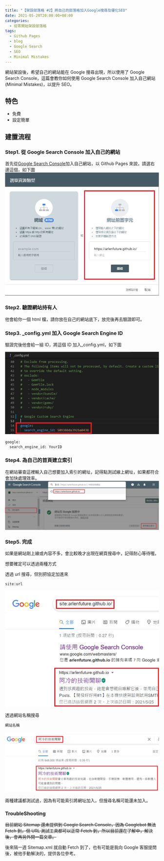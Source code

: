 ```yaml
---
title: "【架設部落格 #2】將自己的部落格加入Google搜尋及優化SEO"
date: 2021-05-20T20:00:00+08:00
categories:
  - 從零開始架設部落格
tags:
  - Github Pages
  - blog
  - Google Search
  - SEO
  - Minimal Mistakes
---
```


網站架設後，希望自己的網站能在 Google 搜尋出現，所以使用了 Google Search Console，這篇會教你如何使用 Google Search Console 加入自己網站(Minimal Mistakes)，以提升 SEO。

## 特色

- 免費
- 設定簡單

## 建置流程

### Step1. 從 Google Search Console 加入自己的網站

首先從[Google Search Console](https://search.google.com/search-console/about)加入自己網站，以 Github Pages 來說，請選右邊這個，如下圖
![Google Search Console](/assets/images/post/2021-05-20-How-to-Add-Google-Search-to-blog-and-improve-seo/1.jpg "Google Search Console")

### Step2. 驗證網站持有人

他會給你一個 html 檔，請你放在自己的網站底下，放完後再去驗證即可。

### Step3. \_config.yml 加入 Google Search Engine ID

驗證完後他會給一組 ID，將這個 ID 加入\_config.yml，如下圖

![Config](/assets/images/post/2021-05-20-How-to-Add-Google-Search-to-blog-and-improve-seo/2.jpg "Config")

```
google:
  search_engine_id: YourID
```

### Step4. 為自己的首頁建立索引

在網站審查這裡輸入自己想要加入索引的網址，記得點測試線上網址，如果都符合會加快處理效率。
![Website Create Index](/assets/images/post/2021-05-20-How-to-Add-Google-Search-to-blog-and-improve-seo/3.jpg "Website Create Index")

### Step5. 完成

如果是網站剛上線或內容不多，會比較晚才出現在網頁搜尋中，記得耐心等待喔。

想要確定可以透過兩種方式

透過 url 搜尋，但別把協定加進來

```
site:url
```

![Search with site](/assets/images/post/2021-05-20-How-to-Add-Google-Search-to-blog-and-improve-seo/4.jpg "Search with site")

透過網站名稱搜尋

```
網站名稱
```

![Search with name](/assets/images/post/2021-05-20-How-to-Add-Google-Search-to-blog-and-improve-seo/5.jpg "Search with name")

兩種建議都測試過，因為有可能索引將網址加入，但搜尋名稱可能還未加入。

### TroubleShooting

~~目前網站 Sitemap 還未提供到 Google Search Console，因為 Googlebot 無法 Fetch 到，但 URL 測試工具都可以正常 Fetch 到，所以目前還在了解中，解決後，會再另外開一篇文章。~~

後來隔一週 Sitemap.xml 就自動 Fetch 到了，也有可能是我向 Google 客服提問後，被他手動解決的，提供各位參考。
